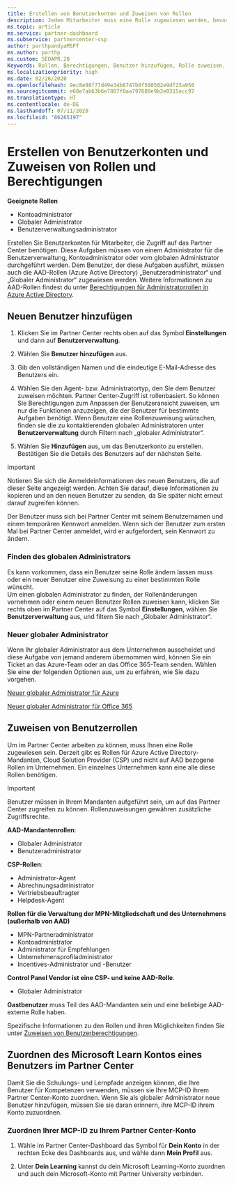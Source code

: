 ```yaml
---
title: Erstellen von Benutzerkonten und Zuweisen von Rollen
description: Jedem Mitarbeiter muss eine Rolle zugewiesen werden, bevor er auf das Partner Center zugreifen kann. Erfahren Sie, wie Sie Benutzerkonten erstellen, Rollen zuweisen und Berechtigungen festlegen.
ms.topic: article
ms.service: partner-dashboard
ms.subservice: partnercenter-csp
author: parthpandyaMSFT
ms.author: parthp
ms.custom: SEOAPR.20
Keywords: Rollen, Berechtigungen, Benutzer hinzufügen, Rolle zuweisen, Administrator, Agent
ms.localizationpriority: high
ms.date: 02/26/2020
ms.openlocfilehash: 9ec8e98f77d49e34b6747b0f580502e9df25a950
ms.sourcegitcommit: e68e7ab63b6e7807f0aa797680e9b2e0315ecc97
ms.translationtype: HT
ms.contentlocale: de-DE
ms.lasthandoff: 07/11/2020
ms.locfileid: "86265197"
---
```

# <a name="create-user-accounts-and-assign-roles-and-permissions"></a>Erstellen von Benutzerkonten und Zuweisen von Rollen und Berechtigungen

**Geeignete Rollen**

- Kontoadministrator
- Globaler Administrator
- Benutzerverwaltungsadministrator

Erstellen Sie Benutzerkonten für Mitarbeiter, die Zugriff auf das Partner Center benötigen. Diese Aufgaben müssen von einem Administrator für die Benutzerverwaltung, Kontoadministrator oder vom globalen Administrator durchgeführt werden. Dem Benutzer, der diese Aufgaben ausführt, müssen auch die AAD-Rollen (Azure Active Directory) „Benutzeradministrator“ und „Globaler Administrator“ zugewiesen werden. Weitere Informationen zu AAD-Rollen findest du unter [Berechtigungen für Administratorrollen in Azure Active Directory](https://docs.microsoft.com/azure/active-directory/users-groups-roles/directory-assign-admin-roles).


## <a name="add-a-new-user"></a>Neuen Benutzer hinzufügen

1. Klicken Sie im Partner Center rechts oben auf das Symbol **Einstellungen** und dann auf **Benutzerverwaltung**.

2. Wählen Sie **Benutzer hinzufügen** aus.

3. Gib den vollständigen Namen und die eindeutige E-Mail-Adresse des Benutzers ein.

4. Wählen Sie den Agent- bzw. Administratortyp, den Sie dem Benutzer zuweisen möchten. Partner Center-Zugriff ist rollenbasiert. So können Sie Berechtigungen zum Anpassen der Benutzeransicht zuweisen, um nur die Funktionen anzuzeigen, die der Benutzer für bestimmte Aufgaben benötigt.  Wenn Benutzer eine Rollenzuweisung wünschen, finden sie die zu kontaktierenden globalen Administratoren unter **Benutzerverwaltung** durch Filtern nach „globaler Administrator“.

5. Wählen Sie **Hinzufügen** aus, um das Benutzerkonto zu erstellen. Bestätigen Sie die Details des Benutzers auf der nächsten Seite.

> [!IMPORTANT]  
> Notieren Sie sich die Anmeldeinformationen des neuen Benutzers, die auf dieser Seite angezeigt werden. Achten Sie darauf, diese Informationen zu kopieren und an den neuen Benutzer zu senden, da Sie später nicht erneut darauf zugreifen können. 


Der Benutzer muss sich bei Partner Center mit seinem Benutzernamen und einem temporären Kennwort anmelden. Wenn sich der Benutzer zum ersten Mal bei Partner Center anmeldet, wird er aufgefordert, sein Kennwort zu ändern. 


### <a name="find-your-global-admin"></a>Finden des globalen Administrators

Es kann vorkommen, dass ein Benutzer seine Rolle ändern lassen muss oder ein neuer Benutzer eine Zuweisung zu einer bestimmten Rolle wünscht.  
Um einen globalen Administrator zu finden, der Rollenänderungen vornehmen oder einem neuen Benutzer Rollen zuweisen kann, klicken Sie rechts oben im Partner Center auf das Symbol **Einstellungen**, wählen Sie **Benutzerverwaltung** aus, und filtern Sie nach „Globaler Administrator“. 


### <a name="new-global-admin"></a>Neuer globaler Administrator

Wenn Ihr globaler Administrator aus dem Unternehmen ausscheidet und diese Aufgabe von jemand anderem übernommen wird, können Sie ein Ticket an das Azure-Team oder an das Office 365-Team senden. Wählen Sie eine der folgenden Optionen aus, um zu erfahren, wie Sie dazu vorgehen.

[Neuer globaler Administrator für Azure](https://support.microsoft.com/help/4505981/what-to-do-if-the-only-admin-for-your-mpn-program-has-left-the-company)

[Neuer globaler Administrator für Office 365](https://admin.microsoft.com/)


## <a name="assign-user-roles"></a>Zuweisen von Benutzerrollen

Um im Partner Center arbeiten zu können, muss Ihnen eine Rolle zugewiesen sein.  Derzeit gibt es Rollen für Azure Active Directory-Mandanten, Cloud Solution Provider (CSP) und nicht auf AAD bezogene Rollen im Unternehmen. Ein einzelnes Unternehmen kann eine alle diese Rollen benötigen.

>[!Important]
>Benutzer müssen in Ihrem Mandanten aufgeführt sein, um auf das Partner Center zugreifen zu können. Rollenzuweisungen gewähren zusätzliche Zugriffsrechte.


**AAD-Mandantenrollen**:
- Globaler Administrator
- Benutzeradministrator

**CSP-Rollen**:
- Administrator-Agent
- Abrechnungsadministrator
- Vertriebsbeauftragter
- Helpdesk-Agent

**Rollen für die Verwaltung der MPN-Mitgliedschaft und des Unternehmens (außerhalb von AAD)**
- MPN-Partneradministrator
- Kontoadministrator
- Administrator für Empfehlungen
- Unternehmensprofiladministrator
- Incentives-Administrator und -Benutzer

**Control Panel Vendor ist eine CSP- und keine AAD-Rolle**.
- Globaler Administrator

**Gastbenutzer** muss Teil des AAD-Mandanten sein und eine beliebige AAD-externe Rolle haben.

Spezifische Informationen zu den Rollen und ihren Möglichkeiten finden Sie unter [Zuweisen von Benutzerberechtigungen](permissions-overview.md).

## <a name="associate-a-users-microsoft-learn-account-in-partner-center"></a>Zuordnen des Microsoft Learn Kontos eines Benutzers im Partner Center

Damit Sie die Schulungs- und Lernpfade anzeigen können, die Ihre Benutzer für Kompetenzen verwenden, müssen sie Ihre MCP-ID ihrem Partner Center-Konto zuordnen. Wenn Sie als globaler Administrator neue Benutzer hinzufügen, müssen Sie sie daran erinnern, ihre MCP-ID ihrem Konto zuzuordnen. 

### <a name="how-to-associate-your-mcp-id-to-your-partner-center-account"></a>Zuordnen Ihrer MCP-ID zu Ihrem Partner Center-Konto

1. Wähle im Partner Center-Dashboard das Symbol für **Dein Konto** in der rechten Ecke des Dashboards aus, und wähle dann **Mein Profil** aus.

2. Unter **Dein Learning** kannst du dein Microsoft Learning-Konto zuordnen und auch dein Microsoft-Konto mit Partner University verbinden.
